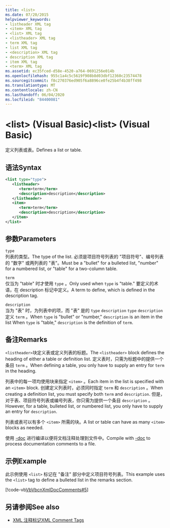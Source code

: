 ```yaml
---
title: <list>
ms.date: 07/20/2015
helpviewer_keywords:
- listheader XML tag
- <item> XML tag
- <list> XML tag
- <listheader> XML tag
- term XML tag
- list XML tag
- <description> XML tag
- description XML tag
- item XML tag
- <term> XML tag
ms.assetid: ec35fced-d58e-4520-a764-0691256e014b
ms.openlocfilehash: 955c1a4c5c5619f908b8d03dbf12360c23574478
ms.sourcegitcommit: f8c270376ed905f6a8896ce0fe25b4f4b38ff498
ms.translationtype: MT
ms.contentlocale: zh-CN
ms.lasthandoff: 06/04/2020
ms.locfileid: "84400081"
---
```

# <a name="list-visual-basic"></a><span data-ttu-id="6a01e-101">\<list> (Visual Basic)</span><span class="sxs-lookup"><span data-stu-id="6a01e-101">\<list> (Visual Basic)</span></span>
<span data-ttu-id="6a01e-102">定义列表或表。</span><span class="sxs-lookup"><span data-stu-id="6a01e-102">Defines a list or table.</span></span>  
  
## <a name="syntax"></a><span data-ttu-id="6a01e-103">语法</span><span class="sxs-lookup"><span data-stu-id="6a01e-103">Syntax</span></span>  
  
```xml  
<list type="type">  
   <listheader>  
      <term>term</term>  
      <description>description</description>  
   </listheader>  
   <item>  
      <term>term</term>  
      <description>description</description>  
   </item>  
</list>  
```  
  
## <a name="parameters"></a><span data-ttu-id="6a01e-104">参数</span><span class="sxs-lookup"><span data-stu-id="6a01e-104">Parameters</span></span>  
 `type`  
 <span data-ttu-id="6a01e-105">列表的类型。</span><span class="sxs-lookup"><span data-stu-id="6a01e-105">The type of the list.</span></span> <span data-ttu-id="6a01e-106">必须是项目符号列表的 "项目符号"、编号列表的 "数字" 或两列表的 "表"。</span><span class="sxs-lookup"><span data-stu-id="6a01e-106">Must be a "bullet" for a bulleted list, "number" for a numbered list, or "table" for a two-column table.</span></span>  
  
 `term`  
 <span data-ttu-id="6a01e-107">仅当为 "table" 时才使用 `type` 。</span><span class="sxs-lookup"><span data-stu-id="6a01e-107">Only used when `type` is "table."</span></span> <span data-ttu-id="6a01e-108">要定义的术语，在 description 标记中定义。</span><span class="sxs-lookup"><span data-stu-id="6a01e-108">A term to define, which is defined in the description tag.</span></span>  
  
 `description`  
 <span data-ttu-id="6a01e-109">当为 "表" 时，为列表中的项，而 "表" 是的 `type` `description` `type` `description` 定义 `term` 。</span><span class="sxs-lookup"><span data-stu-id="6a01e-109">When `type` is "bullet" or "number," `description` is an item in the list When `type` is "table," `description` is the definition of `term`.</span></span>  
  
## <a name="remarks"></a><span data-ttu-id="6a01e-110">备注</span><span class="sxs-lookup"><span data-stu-id="6a01e-110">Remarks</span></span>  
 <span data-ttu-id="6a01e-111">`<listheader>`块定义表或定义列表的标题。</span><span class="sxs-lookup"><span data-stu-id="6a01e-111">The `<listheader>` block defines the heading of either a table or definition list.</span></span> <span data-ttu-id="6a01e-112">定义表时，只需为标题中的提供一个条目 `term` 。</span><span class="sxs-lookup"><span data-stu-id="6a01e-112">When defining a table, you only have to supply an entry for `term` in the heading.</span></span>  
  
 <span data-ttu-id="6a01e-113">列表中的每一项均使用块来指定 `<item>` 。</span><span class="sxs-lookup"><span data-stu-id="6a01e-113">Each item in the list is specified with an `<item>` block.</span></span> <span data-ttu-id="6a01e-114">创建定义列表时，必须同时指定 `term` 和 `description` 。</span><span class="sxs-lookup"><span data-stu-id="6a01e-114">When creating a definition list, you must specify both `term` and `description`.</span></span> <span data-ttu-id="6a01e-115">但是，对于表、项目符号列表或编号列表，你只需为提供一个条目 `description` 。</span><span class="sxs-lookup"><span data-stu-id="6a01e-115">However, for a table, bulleted list, or numbered list, you only have to supply an entry for `description`.</span></span>  
  
 <span data-ttu-id="6a01e-116">列表或表可以有多个 `<item>` 所需的块。</span><span class="sxs-lookup"><span data-stu-id="6a01e-116">A list or table can have as many `<item>` blocks as needed.</span></span>  
  
 <span data-ttu-id="6a01e-117">使用 [-doc](../../reference/command-line-compiler/doc.md) 进行编译以便将文档注释处理到文件中。</span><span class="sxs-lookup"><span data-stu-id="6a01e-117">Compile with [-doc](../../reference/command-line-compiler/doc.md) to process documentation comments to a file.</span></span>  
  
## <a name="example"></a><span data-ttu-id="6a01e-118">示例</span><span class="sxs-lookup"><span data-stu-id="6a01e-118">Example</span></span>  
 <span data-ttu-id="6a01e-119">此示例使用 `<list>` 标记在 "备注" 部分中定义项目符号列表。</span><span class="sxs-lookup"><span data-stu-id="6a01e-119">This example uses the `<list>` tag to define a bulleted list in the remarks section.</span></span>  
  
 [!code-vb[VbVbcnXmlDocComments#5](~/samples/snippets/visualbasic/VS_Snippets_VBCSharp/VbVbcnXmlDocComments/VB/Class1.vb#5)]  
  
## <a name="see-also"></a><span data-ttu-id="6a01e-120">另请参阅</span><span class="sxs-lookup"><span data-stu-id="6a01e-120">See also</span></span>

- [<span data-ttu-id="6a01e-121">XML 注释标记</span><span class="sxs-lookup"><span data-stu-id="6a01e-121">XML Comment Tags</span></span>](index.md)
